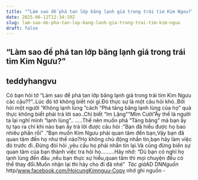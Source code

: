 ```yaml
---
title: "“Làm sao để phá tan lớp băng lạnh giá trong trái tim Kim Ngưu?”"
date: 2025-06-12T12:34:19Z
slug: lam-sao-de-pha-tan-lop-bang-lanh-gia-trong-trai-tim-kim-nguu
draft: false
---
```


## “Làm sao để phá tan lớp băng lạnh giá trong trái tim Kim Ngưu?”

## teddyhangvu

Có bạn hỏi tớ “Làm sao để phá tan lớp băng lạnh giá trong trái tim Kim Ngưu các cậu??”​.​.​Lúc đó tớ không biết nói gì.​Đó thực sự là một câu hỏi khó.​.​Bởi hỏi một người “Không lạnh lùng “cách “Phá tảng băng lạnh lùng của họ” quả thực không biết phải trả lời sao.​.​Chỉ biết “Im Lặng””Mỉm Cười”​Ấy thế là người ta lại nghĩ mình “lạnh lùng”..​ ​…..​Thế nên muốn phá “Tảng băng” mà bạn ấy tự tạo ra chỉ khi nào bạn ấy trả lời được câu hỏi :​”Bạn đã hiểu được họ bao nhiêu phần rồi” .​“Bạn muốn Kim Ngưu phải quan tâm đến bạn,Vậy bạn đã quan tâm đến họ như thế nào?Họ không chủ động nhắn tin,bạn hãy làm việc đó trước đi..Đừng đòi hỏi ,yêu cầu họ phải nhắn tin lại.Và cũng đừng biến sự quan tâm của bạn thành việc tra hỏi họ.​…​…..​Hãy nhớ: ​“Dù bạn có nghĩ họ lạnh lùng đến đâu ,nếu bạn thực sự hiểu,quan tâm thì mọi chuyện đều có thể thay đổi.Muốn nhận lại thì hãy cho đi đã nhé”​ ​ ​*Tác giả*AD DN​*Nguồn* http/www.facebook.com/HoicungKimnguu​-Copy nhớ ghi nguồn -​ 
 
​